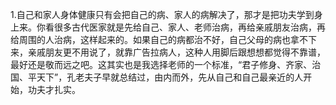1.自己和家人身体健康只有会把自己的病、家人的病解决了，那才是把功夫学到身上来。你看很多古代医家就是先给自己、家人、老师治病，再给亲戚朋友治病，再给周围的人治病，这样起来的。如果自己的病都治不好，自己父母的病也拿不下来，亲戚朋友更不用说了，就靠广告拉病人，这种人用脚后跟想想都觉得不靠谱，最好还是敬而远之吧。这其实也是我选择老师的一个标准，“君子修身、齐家、治国、平天下”，孔老夫子早就总结过，由内而外，先从自己和自己最亲近的人开始，功夫才扎实。
